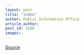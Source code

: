 ```yaml
---
layout: post
title: "index"
author: Public Information Office
article_author: 
post_id: 2188
images:
---
```



<p><a href="http://www1.ucsc.edu/currents/00-01/03-12/index.html" title="Permalink to index">Source</a></p>
